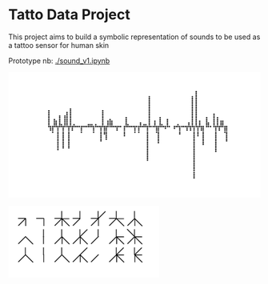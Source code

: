 # Tatto Data Project

This project aims to build a symbolic representation of sounds to be used as a tattoo sensor for human skin

Prototype nb: <a href='./sound_v1.ipynb'>./sound_v1.ipynb</a>


<img src="./points_01.png"></img>


<img src="./symb_sound.jpg" width="60%"></img>
